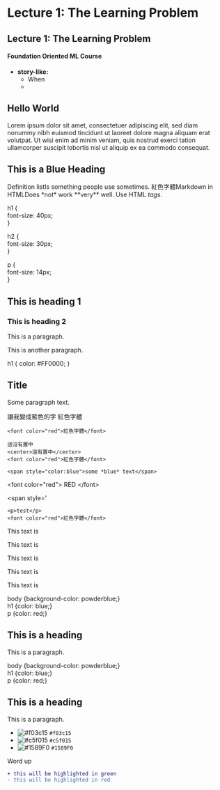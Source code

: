 # Lecture 1: The Learning Problem

## Lecture 1: The Learning Problem

#### Foundation Oriented ML Course

* **story-like:**
  * When
  * 

## Hello World

 Lorem ipsum dolor sit amet, consectetuer adipiscing elit, sed diam nonummy nibh euismod tincidunt ut laoreet dolore magna aliquam erat volutpat. Ut wisi enim ad minim veniam, quis nostrud exerci tation ullamcorper suscipit lobortis nisl ut aliquip ex ea commodo consequat.

## This is a Blue Heading

Definition listIs something people use sometimes. 紅色字體Markdown in HTMLDoes \*not\* work \*\*very\*\* well. Use HTML _tags_.

  
h1 {  
    font-size: 40px;  
}  
  
h2 {  
    font-size: 30px;  
}  
  
p {  
    font-size: 14px;  
}  


## This is heading 1

### This is heading 2

This is a paragraph.

This is another paragraph.

 h1 { color: \#FF0000; } 

## Title

Some paragraph text.

讓我變成藍色的字 紅色字體





```markup
<font color="red">紅色字體</font>
```



```text
這沒有置中
<center>這有置中</center>
<font color="red">紅色字體</font>
```

```text
<span style="color:blue">some *blue* text</span>
```

&lt;font color="red"&gt; RED &lt;/font&gt;

&lt;span style='

```markup
<p>test</p>
<font color="red">紅色字體</font>
```

This text is

This text is

This text is

This text is

This text is

  
body {background-color: powderblue;}  
h1   {color: blue;}  
p    {color: red;}  


## This is a heading

This is a paragraph.

  
body {background-color: powderblue;}  
h1   {color: blue;}  
p    {color: red;}  


## This is a heading

This is a paragraph.

* ![\#f03c15](https://placehold.it/15/f03c15/000000?text=+) `#f03c15`
* ![\#c5f015](https://placehold.it/15/c5f015/000000?text=+) `#c5f015`
* ![\#1589F0](https://placehold.it/15/1589F0/000000?text=+) `#1589F0`

Word up

```diff
+ this will be highlighted in green
- this will be highlighted in red
```

